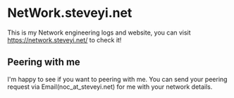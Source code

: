 # NetWork.steveyi.net

This is my Network engineering logs and website, you can visit https://network.steveyi.net/ to check it!

## Peering with me

I'm happy to see if you want to peering with me. You can send your peering request via Email(noc_at_steveyi.net) for me with your network details.
